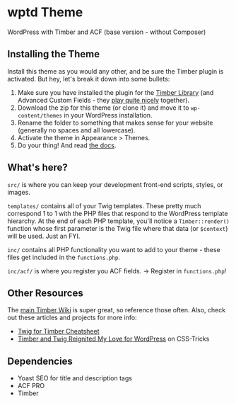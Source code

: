 # wptd Theme

WordPress with Timber and ACF (base version - without Composer)

## Installing the Theme

Install this theme as you would any other, and be sure the Timber plugin is activated. But hey, let's break it down into some bullets:

1. Make sure you have installed the plugin for the [Timber Library](https://wordpress.org/plugins/timber-library/) (and Advanced Custom Fields - they [play quite nicely](http://timber.github.io/timber/#acf-cookbook) together).
2. Download the zip for this theme (or clone it) and move it to `wp-content/themes` in your WordPress installation.
3. Rename the folder to something that makes sense for your website (generally no spaces and all lowercase).
4. Activate the theme in Appearance > Themes.
5. Do your thing! And read [the docs](https://github.com/jarednova/timber/wiki).

## What's here?

`src/` is where you can keep your development front-end scripts, styles, or images.

`templates/` contains all of your Twig templates. These pretty much correspond 1 to 1 with the PHP files that respond to the WordPress template hierarchy. At the end of each PHP template, you'll notice a `Timber::render()` function whose first parameter is the Twig file where that data (or `$context`) will be used. Just an FYI.

`inc/` contains all PHP functionality you want to add to your theme - these files get included in the `functions.php`.

`inc/acf/` is where you register you ACF fields. -> Register in `functions.php`!

## Other Resources

The [main Timber Wiki](https://github.com/jarednova/timber/wiki) is super great, so reference those often. Also, check out these articles and projects for more info:

-  [Twig for Timber Cheatsheet](http://notlaura.com/the-twig-for-timber-cheatsheet/)
-  [Timber and Twig Reignited My Love for WordPress](https://css-tricks.com/timber-and-twig-reignited-my-love-for-wordpress/) on CSS-Tricks

## Dependencies

-  Yoast SEO for title and description tags
-  ACF PRO
-  Timber
